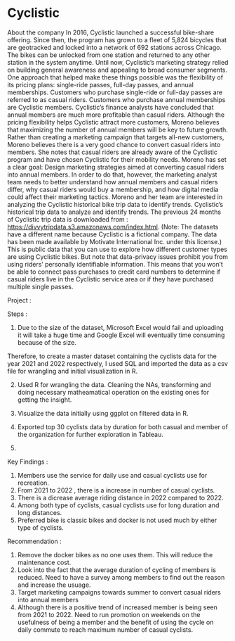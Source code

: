 # Cyclistic
About the company
In 2016, Cyclistic launched a successful bike-share offering. Since then, the program has grown to a fleet of 5,824 bicycles that are geotracked and locked into a network of 692 stations across Chicago. The bikes can be unlocked from one station and returned to any other station in the system anytime.
Until now, Cyclistic’s marketing strategy relied on building general awareness and appealing to broad consumer segments. One approach that helped make these things possible was the flexibility of its pricing plans: single-ride passes, full-day passes, and annual memberships. Customers who purchase single-ride or full-day passes are referred to as casual riders. Customers who purchase annual memberships are Cyclistic members.
Cyclistic’s finance analysts have concluded that annual members are much more profitable than casual riders. Although the pricing flexibility helps Cyclistic attract more customers, Moreno believes that maximizing the number of annual members will be key to future growth. Rather than creating a marketing campaign that targets all-new customers, Moreno believes there is a very good chance to convert casual riders into members. She notes that casual riders are already aware of the Cyclistic program and have chosen Cyclistic for their mobility needs.
Moreno has set a clear goal: Design marketing strategies aimed at converting casual riders into annual members. In order to do that, however, the marketing analyst team needs to better understand how annual members and casual riders differ, why casual riders would buy a membership, and how digital media could affect their marketing tactics. Moreno and her team are interested in analyzing the Cyclistic historical bike trip data to identify trends.
Cyclistic’s historical trip data to analyze and identify trends. 
The previous 24 months of Cyclistic trip data is downloaded from : 
https://divvytripdata.s3.amazonaws.com/index.html.
(Note: The datasets have a different name because Cyclistic is a fictional company. The data has been made available by Motivate International Inc. under this license.) 
This is public data that you can use to explore how different customer types are using Cyclistic bikes. But note that data-privacy issues prohibit you from using riders’ personally identifiable information. This means that you won’t be able to connect pass purchases to credit card numbers to determine if casual riders live in the Cyclistic service area or if they have purchased multiple single passes.

Project : 

Steps :
1. Due to the size of the dataset, Microsoft Excel would fail and uploading it will take a huge time and Google Excel will eventually time consuming because of the size.

Therefore, to create a master dataset containing the cyclists data for the year 2021 and 2022 respectively, I used SQL and imported the data as a csv file for wrangling and initial visualization in R.

2. Used R for wrangling the data. Cleaning the NAs, transforming and doing necessary matheamatical operation  on the existing ones for getting the insight. 
3. Visualize the data initially using ggplot on filtered data in R.
4. Exported top 30 cyclists data by duration for both casual and member of the organization for further exploration in Tableau.

5. 

Key Findings : 

1. Members use the service for daily use and casual cyclists use for recreation.
2. From 2021 to 2022 , there is a increase in number of casual cyclists.
3. There is a dicrease average riding distance in 2022 compared to 2022.
4. Among both type of cyclists, casual cyclists use for long duration and long distances.
5. Preferred bike is classic bikes and docker is not used much by either type of cyclists. 

Recommendation : 


1. Remove the docker bikes as no one uses them. This will reduce the maintenance cost.
2. Look into the fact that the average duration of cycling of members is reduced. Need to have a survey among members to find out the reason and increase the usuage.
3. Target marketing campaigns towards summer to convert casual riders into annual members
3. Although there is a positive trend of increased member is being seen from 2021 to 2022. Need to run promotion on weekends on the usefulness of being a member and the benefit of using the cycle on daily commute to reach maximum number of casual cyclists. 




